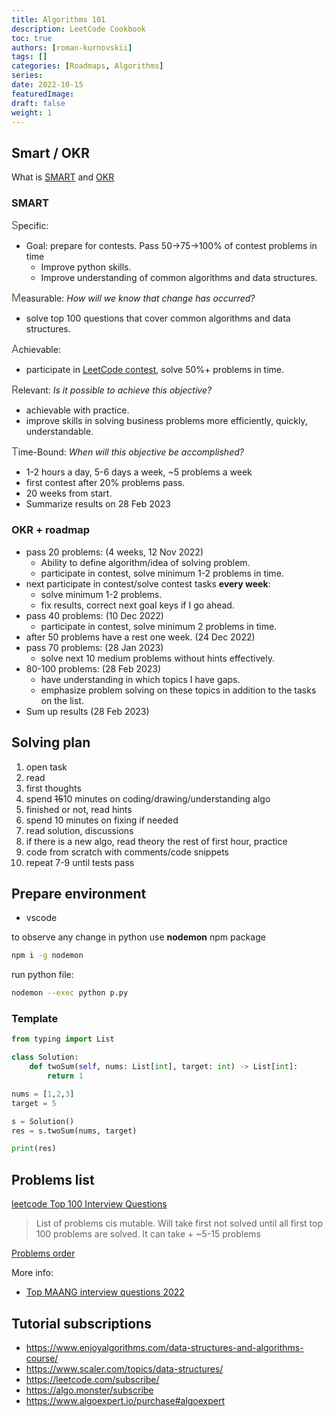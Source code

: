 ```yaml
---
title: Algorithms 101
description: LeetCode Cookbook
toc: true
authors: [roman-kurnovskii]
tags: []
categories: [Roadmaps, Algorithms]
series:
date: 2022-10-15
featuredImage:
draft: false
weight: 1
---
```


## Smart / OKR

What is [SMART](https://www.atlassian.com/blog/productivity/how-to-write-smart-goals) and [OKR](https://learn.microsoft.com/en-us/viva/goals/get-to-know-okrs)

### SMART

<span style="font-size:1.2em; color: #427039">S</span>pecific:
- Goal: prepare for contests. Pass 50->75->100% of contest problems in time
  - Improve python skills.
  - Improve understanding of common algorithms and data structures.

<span style="font-size:1.2em; color: #427039">M</span>easurable: *How will we know that change has occurred?*
- solve top 100 questions that cover common algorithms and data structures.

<span style="font-size:1.2em; color: #427039">A</span>chievable:
- participate in [LeetCode contest](https://leetcode.com/contest/), solve 50%+ problems in time.

<span style="font-size:1.2em; color: #427039">R</span>elevant: *Is it possible to achieve this objective?*
- achievable with practice.
- improve skills in solving business problems more efficiently, quickly, understandable.

<span style="font-size:1.2em; color: #427039">T</span>ime-Bound: *When will this objective be accomplished?*
- 1-2 hours a day, 5-6 days a week, ~5 problems a week
- first contest after 20% problems pass.
- 20 weeks from start. 
- Summarize results on 28 Feb 2023

### OKR + roadmap

- pass 20 problems: (4 weeks, 12 Nov 2022)
  - Ability to define algorithm/idea of solving problem.
  - participate in contest, solve minimum 1-2 problems in time.
- next participate in contest/solve contest tasks **every week**:
  - solve minimum 1-2 problems.
  - fix results, correct next goal keys if I go ahead.
- pass 40 problems: (10 Dec 2022)
  - participate in contest, solve minimum 2 problems in time.
- after 50 problems have a rest one week. (24 Dec 2022)
- pass 70 problems: (28 Jan 2023)
  - solve next 10 medium problems without hints effectively.
- 80-100 problems: (28 Feb 2023)
  - have understanding in which topics I have gaps.
  - emphasize problem solving on these topics in addition to the tasks on the list.
- Sum up results (28 Feb 2023)

## Solving plan

1. open task
2. read
3. first thoughts
4. spend ~~15~~10 minutes on coding/drawing/understanding algo
5. finished or not, read hints
6. spend 10 minutes on fixing if needed
7. read solution, discussions
8. if there is a new algo, read theory the rest of first hour, practice
9. code from scratch with comments/code snippets
10. repeat 7-9 until tests pass

## Prepare environment

- vscode

to observe any change in python use **nodemon** npm package

```sh
npm i -g nodemon
```

run python file:

```sh
nodemon --exec python p.py
```

### Template

```python
from typing import List

class Solution:
    def twoSum(self, nums: List[int], target: int) -> List[int]:
        return 1

nums = [1,2,3]
target = 5

s = Solution()
res = s.twoSum(nums, target)

print(res)
```

## Problems list

[leetcode Top 100 Interview Questions](https://leetcode.com/problem-list/top-interview-questions/)

> List of problems cis mutable. Will take first not solved until all first top 100 problems are solved. It can take + ~5-15 problems

[Problems order](./plan)

More info:

- [Top MAANG interview questions 2022](https://docs.google.com/spreadsheets/d/1Axa5A3HrAEJx_HSOwPs1zStolnPJPmKAfIYxGTLPtQc/edit#gid=1436140231)

## Tutorial subscriptions

- https://www.enjoyalgorithms.com/data-structures-and-algorithms-course/
- https://www.scaler.com/topics/data-structures/
- https://leetcode.com/subscribe/
- https://algo.monster/subscribe
- https://www.algoexpert.io/purchase#algoexpert
